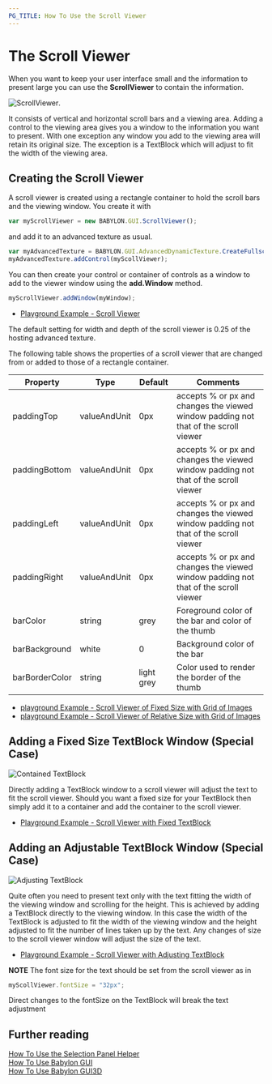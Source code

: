 ```yaml
---
PG_TITLE: How To Use the Scroll Viewer
---
```


# The Scroll Viewer

When you want to keep your user interface small and the information to present large you can use the **ScrollViewer** to contain the information.

![ScrollViewer](/img/gui/scroll1.jpg).

It consists of vertical and horizontal scroll bars and a viewing area. Adding a control to the viewing area gives you a window to the information you want to present. With one exception any window you add to the viewing area will retain its original size. The exception is a TextBlock which will adjust to fit the width of the viewing area.

## Creating the Scroll Viewer

A scroll viewer is created using a rectangle container to hold the scroll bars and the viewing window. You create it with

```javascript
var myScrollViewer = new BABYLON.GUI.ScrollViewer();
```
and add it to an advanced texture as usual.

```javascript
var myAdvancedTexture = BABYLON.GUI.AdvancedDynamicTexture.CreateFullscreenUI("UI");
myAdvancedTexture.addControl(myScollViewer);
```
You can then create your control or container of controls as a window to add to the viewer window using the **add.Window** method.

```javascript
myScrollViewer.addWindow(myWindow);
```

* [Playground Example - Scroll Viewer](https://www.babylonjs-playground.com/#13CF95)

The default setting for width and depth of the scroll viewer is 0.25 of the hosting advanced texture.

The following table shows the properties of a scroll viewer that are changed from or added to those of a rectangle container.

Property|Type|Default|Comments
--------|----|-------|--------
paddingTop|valueAndUnit|0px|accepts % or px and changes the viewed window padding not that of the scroll viewer
paddingBottom|valueAndUnit|0px|accepts % or px and changes the viewed window padding not that of the scroll viewer
paddingLeft|valueAndUnit|0px|accepts % or px and changes the viewed window padding not that of the scroll viewer
paddingRight|valueAndUnit|0px|accepts % or px and changes the viewed window padding not that of the scroll viewer
barColor|string|grey|Foreground color of the bar and color of the thumb
barBackground|white|0|Background color of the bar
barBorderColor|string|light grey|Color used to render the border of the thumb

* [playground Example - Scroll Viewer of Fixed Size with Grid of Images](https://www.babylonjs-playground.com/#C3RDBS)
* [playground Example - Scroll Viewer of Relative Size with Grid of Images](https://www.babylonjs-playground.com/#C3RDBS#1)

## Adding a Fixed Size TextBlock Window (Special Case)

![Contained TextBlock](/img/gui/scroll3.jpg)

Directly adding a TextBlock window to a scroll viewer will adjust the text to fit the scroll viewer. Should you want a fixed size for your TextBlock then simply add it to a container and add the container to the scroll viewer.

* [Playground Example - Scroll Viewer with Fixed TextBlock](https://www.babylonjs-playground.com/#FX6KVK)

## Adding an Adjustable TextBlock Window (Special Case)

![Adjusting TextBlock](/img/gui/scroll2.jpg)

Quite often you need to present text only with the text fitting the width of the viewing window and scrolling for the height. This is achieved by adding a TextBlock directly to the viewing window. In this case the width of the TextBlock is adjusted to fit the width of the viewing window and the height adjusted to fit the number of lines taken up by the text. Any changes of size to the scroll viewer window will adjust the size of the text. 

* [Playground Example - Scroll Viewer with Adjusting TextBlock](https://www.babylonjs-playground.com/#3EF49E)

**NOTE** The font size for the text should be set from the scroll viewer as in

```javascript
myScollViewer.fontSize = "32px";
```

Direct changes to the fontSize on the TextBlock will break the text adjustment

## Further reading

[How To Use the Selection Panel Helper](/how_to/selector)  
[How To Use Babylon GUI](/how_to/gui)  
[How To Use Babylon GUI3D](/how_to/gui3d)


